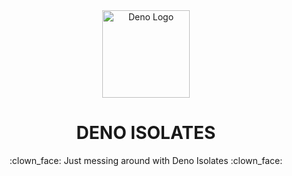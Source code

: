 <div align="center">
    <a href="#" target="_blank">
        <img src="https://github.com/denoland/deno/blob/main/docs/images/deno3.png" alt="Deno Logo" width="140" height="140"></img>
    </a>
</div>

<h1 align="center">DENO ISOLATES</h1>

<p align="center">
:clown_face:  Just messing around with Deno Isolates  :clown_face:
</p>

